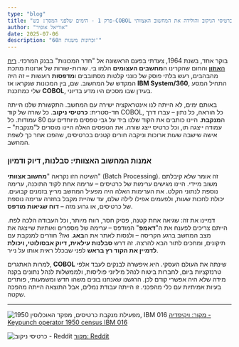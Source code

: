 ```yaml
---
type: "blog"
title: "פרק 1 - הימים שלפני המסך: כש-COBOL פגשה את כרטיסי הניקוב והולידה את המחשוב האצוותי"
author: "אוריאל אופיר"
date: 2025-07-06
description: "זכרונות משנות ה60'"
---
```


בוקר אחד, בשנת 1964, צעדתי בפעם הראשונה אל "חדר המכונות" בבנק המרכזי. [ריח ה**אוזון**](./apendix/20-ozon-smell.md) והחום שהקרינו ה**מחשבים העצומים** הלמו בי. שורות-שורות של ארונות מתכת מהבהבים, רעש בלתי פוסק של כונני קלטות מסתובבים ו**מדפסות** רועשות – זה היה המקדש של המחשוב. שם, בין המכונות שנקראו אז **IBM System/360**, התחיל המסע שלי כמתכנת **COBOL**, בעידן שבו מסכים היו מדע בדיוני.

באותם ימים, לא הייתה לנו אינטראקציה ישירה עם המחשב. התקשורת שלנו הייתה חד-סטרית: **כרטיסי ניקוב**. כל שורה של קוד COBOL, כל הוראה, כל נתון – עברו דרך ה**מנקבת**. היינו כותבים את הקוד שלנו ביד על גבי טפסים מיוחדים עם 80 עמודות. כל עמודה ייצגה תו, וכל כרטיס ייצג שורה. את הטפסים האלה היינו מוסרים ל"מנקבת" – אישה שישבה שעות ארוכות וניקבה חורים קטנים בכרטיסים, שהפכו אחר כך לשפת המחשב.

### אמנות המחשוב האצוותי: סבלנות, דיוק ודמיוּן

השיטה הזו נקראה "**מחשוב אצוותי**" (Batch Processing). זה אומר שלא קיבלתם משוב מיידי. היינו מגישים ערימות של כרטיסים – ערימה אחת לקוד התוכנה, ערימה נוספת לנתוני הקלט. את הערימות האלה היה מפעיל המחשב מריץ בזמנים קבועים. יכולת לחכות שעות, ולפעמים אפילו לילה שלם, עד שהיית מקבל בחזרה ערימה נוספת של כרטיסים, או גרוע מזה – **דוח שגיאות מודפס**.

דמיינו את זה: שגיאה אחת קטנה, פסיק חסר, רווח מיותר, וכל העבודה הלכה לפח. הייתם צריכים לפענח את ה"**דאמפ**" המודפס – ערימה של מספרים ואותיות שייצגה את מצב המחשב ברגע הקריסה – ולנסות לאתר את ה**באג**. ואז? חוזרים למנקבת עם תיקונים, ומחכים לתור הבא להרצה. זה דרש **סבלנות עילאית, דיוק אבסולוטי, ויכולת לדמיין את הקוד רץ בראש** לפני שבכלל ראית אותו על נייר.

למרות האתגרים, **COBOL** שינתה את העולם העסקי. היא איפשרה לבנקים לעבד אלפי טרנזקציות ביום, לחברות ביטוח לנהל מיליוני פוליסות, ולממשלות לנהל נתונים בקנה מידה שלא היה אפשרי קודם לכן. הרגשנו שאנחנו בונים משהו חדש ומשמעותי, פותרים בעיות אמיתיות עם כלי מהפכני. זו הייתה עבודת נמלים, אבל התוצאה הייתה מהפכה שקטה.

---

![מפעילת מנקבת כרטיסים, מפקד האוכלוסין 1950, IBM 016](https://upload.wikimedia.org/wikipedia/commons/thumb/3/39/Keypunch_operator_1950_census_IBM_016.jpg/800px-Keypunch_operator_1950_census_IBM_016.jpg)
[מקור: ויקיפדיה - Keypunch operator 1950 census IBM 016](https://en.wikipedia.org/wiki/Punched_card#/media/File:Keypunch_operator_1950_census_IBM_016.jpg)

![כרטיסי ניקוב - Reddit](https://i.redd.it/xlk9041gkwv41.jpg)
[מקור: Reddit](https://www.reddit.com/media?url=https%3A%2F%2Fi.redd.it%2Fxlk9041gkwv41.jpg)